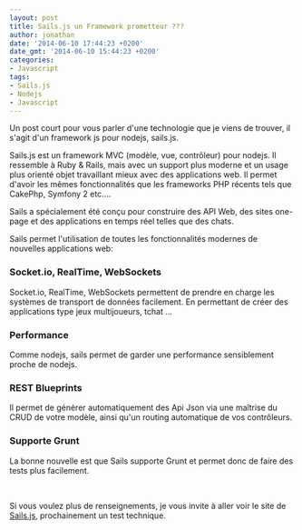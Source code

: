 ```yaml
---
layout: post
title: Sails.js un Framework prometteur ???
author: jonathan
date: '2014-06-10 17:44:23 +0200'
date_gmt: '2014-06-10 15:44:23 +0200'
categories:
- Javascript
tags:
- Sails.js
- Nodejs
- Javascript
---
```


Un post court pour vous parler d'une technologie que je viens de trouver, il s'agit d'un framework js pour nodejs, sails.js.

<!--more-->

Sails.js est un framework MVC (modèle, vue, contrôleur) pour nodejs. Il ressemble à Ruby &amp; Rails, mais avec un support plus moderne et un usage plus orienté objet travaillant mieux avec des applications web. Il permet d'avoir les mêmes fonctionnalités que les frameworks PHP récents tels que CakePhp, Symfony 2 etc....

Sails a spécialement été conçu pour construire des API Web, des sites one-page et des applications en temps réel telles que des chats.

Sails permet l'utilisation de toutes les fonctionnalités modernes de nouvelles applications web:

### Socket.io, RealTime, WebSockets
Socket.io, RealTime, WebSockets permettent de prendre en charge les systèmes de transport de données facilement. En permettant de créer des applications type jeux multijoueurs, tchat ...

### Performance
Comme nodejs, sails permet de garder une performance sensiblement proche de nodejs.

### REST Blueprints
Il permet de générer automatiquement des Api Json via une maîtrise du CRUD de votre modèle, ainsi qu'un routing automatique de vos contrôleurs.

### Supporte Grunt
La bonne nouvelle est que Sails supporte Grunt et permet donc de faire des tests plus facilement.

&nbsp;

Si vous voulez plus de renseignements, je vous invite à aller voir le site de <a title="sailsjs" href="http://sailsjs.org/" target="_blank">Sails.js</a>, prochainement un test technique.

&nbsp;

&nbsp;

&nbsp;

&nbsp;

&nbsp;


